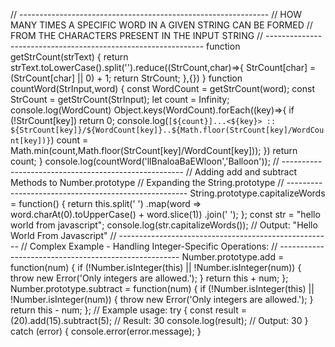 // --------------------------------------------------------------
// HOW MANY TIMES A SPECIFIC WORD IN A GIVEN STRING CAN BE FORMED 
// FROM THE CHARACTERS PRESENT IN THE INPUT STRING
// --------------------------------------------------------------
function getStrCount(strText) {
    return strText.toLowerCase().split('').reduce((StrCount,char)=>{
        StrCount[char] = (StrCount[char] || 0) + 1;
        return StrCount;
    },{})
}
function countWord(StrInput,word) {
    const WordCount = getStrCount(word);
    const StrCount = getStrCount(StrInput);
    let count = Infinity;
    console.log(WordCount)
    Object.keys(WordCount).forEach((key)=>{
        if (!StrCount[key]) return 0;
        console.log(`[${count}]...<${key}> :: ${StrCount[key]}/${WordCount[key]}..${Math.floor(StrCount[key]/WordCount[key])}`)
        count = Math.min(count,Math.floor(StrCount[key]/WordCount[key]));
    })
    return count;
}
console.log(countWord('llBnaloaBaEWloon','Balloon'));
// -----------------------------------------------------
// Adding add and subtract Methods to Number.prototype
// Expanding the String.prototype
// -----------------------------------------------------
String.prototype.capitalizeWords = function() {
  return this.split(' ')
             .map(word => word.charAt(0).toUpperCase() + word.slice(1))
             .join(' ');
};
const str = "hello world from javascript";
console.log(str.capitalizeWords()); // Output: "Hello World From Javascript"
// -----------------------------------------------------
// Complex Example - Handling Integer-Specific Operations:
// -----------------------------------------------------
Number.prototype.add = function(num) {
  if (!Number.isInteger(this) || !Number.isInteger(num)) {
    throw new Error('Only integers are allowed.');
  }
  return this + num;
};
Number.prototype.subtract = function(num) {
  if (!Number.isInteger(this) || !Number.isInteger(num)) {
    throw new Error('Only integers are allowed.');
  }
  return this - num;
};
// Example usage:
try {
  const result = (20).add(15).subtract(5);  // Result: 30
  console.log(result);  // Output: 30
} catch (error) {
  console.error(error.message);
}